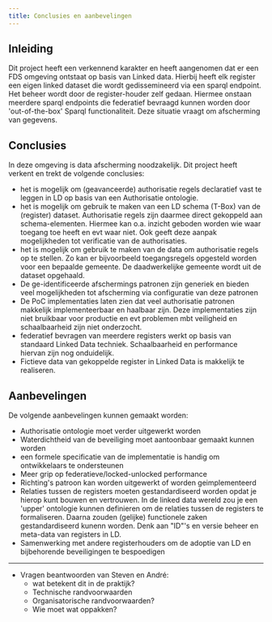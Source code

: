 ```yaml
---
title: Conclusies en aanbevelingen
---
```

## Inleiding

Dit project heeft een verkennend karakter en heeft aangenomen dat er een FDS omgeving ontstaat op
basis van Linked data. Hierbij heeft elk register een eigen linked dataset die wordt gedissemineerd
via een sparql endpoint. Het beheer wordt door de register-houder zelf gedaan. Hiermee onstaan
meerdere sparql endpoints die federatief bevraagd kunnen worden door 'out-of-the-box' Sparql
functionaliteit. Deze situatie vraagt om afscherming van gegevens.

## Conclusies

In deze omgeving is data afscherming noodzakelijk. Dit project heeft verkent en trekt de volgende
conclusies:

-  het is mogelijk om (geavanceerde) authorisatie regels declaratief vast te leggen in LD op basis
  van een Authorisatie ontologie.
-  het is mogelijk om gebruik te maken van een LD schema (T-Box) van de (register) dataset.
  Authorisatie regels zijn daarmee direct gekoppeld aan schema-elementen. Hiermee kan o.a. inzicht
  geboden worden wie waar toegang toe heeft en evt waar niet. Ook geeft deze aanpak mogelijkheden
  tot verificatie van de authorisaties.                      
-  het is mogelijk om gebruik te maken van de data om authorisatie regels op te stellen. Zo kan er
  bijvoorbeeld toegangsregels opgesteld worden voor een bepaalde gemeente. De daadwerkelijke
  gemeente wordt uit de dataset opgehaald.
-  De ge-identificeerde afschermings patronen zijn generiek en bieden veel mogelijkheden tot
  afscherming via configuratie van deze patronen
-  De PoC implementaties laten zien dat veel authorisatie patronen makkelijk implementeerbaar en
  haalbaar zijn. Deze implementaties zijn niet bruikbaar voor productie en evt problemen mbt
  veiligheid en schaalbaarheid zijn niet onderzocht.
-  federatief bevragen van meerdere registers werkt op basis van standaard Linked Data techniek.
  Schaalbaarheid en performance hiervan zijn nog onduidelijk.
-  Fictieve data van gekoppelde register in Linked Data is makkelijk te realiseren. 

## Aanbevelingen

De volgende aanbevelingen kunnen gemaakt worden:

-  Authorisatie ontologie moet verder uitgewerkt worden
-  Waterdichtheid van de beveiliging moet aantoonbaar gemaakt kunnen worden
-  een formele specificatie van de implementatie is handig om ontwikkelaars te ondersteunen
-  Meer grip op federatieve/locked-unlocked performance   
-  Richting's patroon kan worden uitgewerkt of worden geimplementeerd
-  Relaties tussen de registers moeten gestandardiseerd worden opdat je hierop kunt bouwen en
  vertrouwen. In de linked data wereld zou je een 'upper' ontologie kunnen definieren om de relaties
  tussen de registers te formaliseren. Daarna zouden (gelijke) functionele zaken gestandardiseerd
  kunenn worden. Denk aan "ID"'s en versie beheer en meta-data van registers in LD.
-  Samenwerking met andere registerhouders om de adoptie van LD en bijbehorende beveiligingen te
  bespoedigen

----

- Vragen beantwoorden van Steven en André:
    -  wat betekent dit in de praktijk?
    -  Technische randvoorwaarden
    -  Organisatorische randvoorwaarden?
    -  Wie moet wat oppakken?